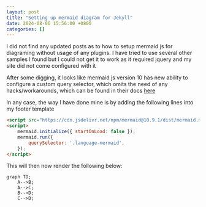 ```yaml
---
layout: post
title: "Setting up mermaid diagram for Jekyll"
date: 2024-08-06 15:56:00 +0800
categories: []
---
```


I did not find any updated posts as to how to setup mermaid js for diagraming without usage of any plugins. I have tried to use several other samples I found but I could not get it to work as it required jquery and my site did not come configured with it

After some digging, it looks like mermaid js version 10 has new ability to configure a custom query selector, which omits the need of any hacks/workarounds, which can be found in their docs [here](https://mermaid.js.org/config/usage.html#using-mermaid-run)

In any case, the way I have done mine is by adding the following lines into my footer template

```html
<script src="https://cdn.jsdelivr.net/npm/mermaid@10.9.1/dist/mermaid.min.js"></script>
<script>
    mermaid.initialize({ startOnLoad: false });
    mermaid.run({
        querySelector: '.language-mermaid',
    });
</script>
```

This will then now render the following below:

```mermaid
graph TD;
    A-->B;
    A-->C;
    B-->D;
    C-->D;
```  